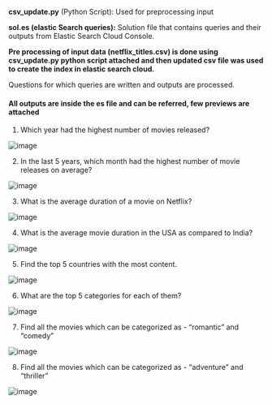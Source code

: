 **csv_update.py** (Python Script): Used for preprocessing input

**sol.es (elastic Search queries):** Solution file that contains queries and their outputs from Elastic Search Cloud Console.

**Pre processing of input data (netflix_titles.csv) is done using csv_update.py python script attached and then updated csv file was used to create the index in elastic search cloud.**

Questions for which queries are written and outputs are processed. 

#### All outputs are inside the es file and can be referred, few previews are attached

1. Which year had the highest number of movies released? 

![image](https://user-images.githubusercontent.com/63910248/168485228-c3751216-7fe0-4f8f-a184-7bbf988ca4ae.png)

2. In the last 5 years, which month had the highest number of movie releases on average?

![image](https://user-images.githubusercontent.com/63910248/168485266-80ee6b6e-63bd-413e-b843-932d95f2bc95.png)

3. What is the average duration of a movie on Netflix? 

![image](https://user-images.githubusercontent.com/63910248/168485297-c3dbd24f-6dc3-4d03-b11e-24cbc9b3d79b.png)

4. What is the average movie duration in the USA as compared to India?

![image](https://user-images.githubusercontent.com/63910248/168485319-d2637100-71c6-43ab-94d1-6ecc6a2d492a.png)

5. Find the top 5 countries with the most content.

![image](https://user-images.githubusercontent.com/63910248/168485336-3c666988-f477-4867-ae70-71095810912e.png)

6. What are the top 5 categories for each of them?

![image](https://user-images.githubusercontent.com/63910248/168485357-fd230910-6318-4490-8d74-49c717208627.png)

7. Find all the movies which can be categorized as - “romantic” and “comedy”

![image](https://user-images.githubusercontent.com/63910248/168485383-54ff018c-57db-405d-98c1-b909abfadb2b.png)

8. Find all the movies which can be categorized as - “adventure” and “thriller”

![image](https://user-images.githubusercontent.com/63910248/168485413-08f1db7c-e554-4053-9921-ef58f82da75a.png)


